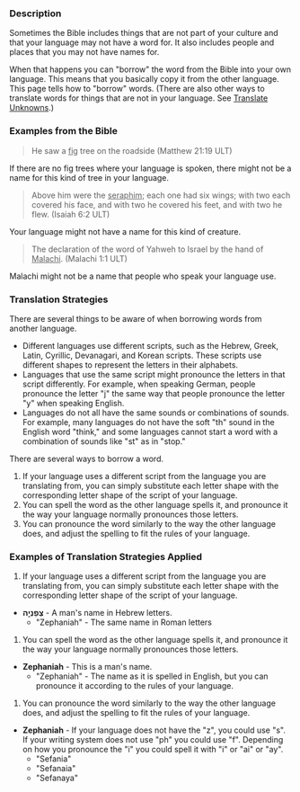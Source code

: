 

### Description

Sometimes the Bible includes things that are not part of your culture and that your language may not have a word for.  It also includes people and places that you may not have names for.

When that happens you  can "borrow" the word from the Bible into your own language. This means that you basically copy it from the other language.  This page tells how to "borrow" words.  (There are also other ways to translate words for things that are not in your language.  See [Translate Unknowns](../translate-unknown/01.md).)

### Examples from the Bible

>He saw a <u>fig</u> tree on the roadside  (Matthew 21:19 ULT)

If there are no fig trees where your language is spoken, there might not be a name for this kind of tree in your language.

>Above him were the <u>seraphim</u>; each one had six wings; with two each covered his face, and with two he covered his feet, and with two he flew.  (Isaiah 6:2 ULT)

Your language might not have a name for this kind of creature.

>The declaration of the word of Yahweh to Israel by the hand of <u>Malachi</u>.  (Malachi 1:1 ULT)

Malachi might not be a name that people who speak your language use.

### Translation Strategies

There are several things to be aware of when borrowing words from another language.

* Different languages use different scripts, such as the Hebrew, Greek, Latin, Cyrillic, Devanagari, and Korean scripts. These scripts use different shapes to represent the letters in their alphabets.
* Languages that use the same script might pronounce the letters in that script differently. For example, when speaking German, people pronounce the letter "j" the same way that people pronounce the letter "y" when speaking English.
* Languages do not all have the same sounds or combinations of sounds. For example, many languages do not have the soft "th" sound in the English word "think," and some languages cannot start a word with a combination of sounds like "st" as in "stop."

There are several ways to borrow a word.

1. If your language uses a different script from the language you are translating from, you can simply substitute each letter shape with the corresponding letter shape of the script of your language.
1. You can spell the word as the other language spells it, and pronounce it the way your language normally pronounces those letters.
1. You can pronounce the word similarly to the way the other language does, and adjust the spelling to fit the rules of your language.


### Examples of Translation Strategies Applied

1. If your language uses a different script from the language you are translating from, you can simply substitute each letter shape with the corresponding letter shape of the script of your language.

  * **צְפַנְיָ֤ה** - A man's name in Hebrew letters.
      * "Zephaniah" - The same name in Roman letters

1. You can spell the word as the other language spells it, and pronounce it the way your language normally pronounces those letters.

  * **Zephaniah**  - This is a man's name.
      * "Zephaniah" - The name as it is spelled in English, but you can pronounce it according to the rules of your language.

1. You can pronounce the word similarly to the way the other language does, and adjust the spelling to fit the rules of your language.

  * **Zephaniah**  - If your language does not have the "z", you could use "s". If your writing system does not use "ph" you could use "f". Depending on how you pronounce the "i" you could spell it with "i" or "ai" or "ay".
      * "Sefania"
      * "Sefanaia"
      * "Sefanaya"

